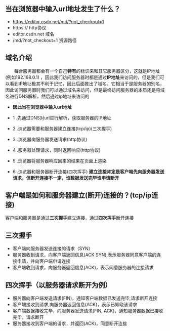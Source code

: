 ## 当在浏览器中输入url地址发生了什么？
- https://editor.csdn.net/md/?not_checkout=1
- https://  http协议
- editor.csdn.net 域名
- /md/?not_checkout=1   资源路径

## 域名介绍
&emsp;&emsp;每台服务器都会有一个自己**特有**的标识来和其它服务器区分，这就是IP地址(例如192.168.0.1) ，因此我们访问服务器时都是通过**IP地址**来访问的，但是我们可以看到IP地址极其不利于记忆，因此后面推出了域名，它相当于是服务器的别名，因此访问服务器时我们可以通过域名来访问，但是最终访问服务器的本质还是将域名进行DNS解析，然后通过ip地址来访问的
- **因此当在浏览器中输入url地址**

- 1 .先通过DNS对url进行解析，获取服务器的IP地址
- 2 .浏览器需要和服务器建立连接(tcp/ip)(三次握手)
- 3 .浏览器向服务器发送请求(http协议)
- 4 .服务器处理请求，同时返回响应(http协议)
- 5 .浏览器将服务器响应回来的结果在页面上渲染
- 6 .浏览器和服务器断开连接(四次挥手)
**建立连接肯定是客户端先向服务器发送请求，但断开连接不一定，谁数据发送完毕谁申请断开**
## 客户端是如何和服务器建立(断开)连接的？(tcp/ip连接)
 客户端和服务器是通过**三次握手**建立连接，通过**四次挥手**断开连接
 
## 三次握手
 - 客户端向服务器发送连接的请求（SYN）
 - 服务器收到请求，向客户端返回信息(ACK  SYN),表示服务器同意客户端的连接申请，并向客户端申请连接
 - 客户端收到请求，向服务器返回信息(ACK)，表示同意服务器的连接请求
##   四次挥手（以服务器请求断开为例）
 - 服务器向客户端发送请求(FIN)，通知客户端数据已发送完毕,请求断开连接
 - 客户端接收到请求,向服务器返回信息(ACK)，表示已知晓该请求
 -  客户端数据接收完毕，向服务器发送请求(FIN, ACK)，通知服务器数据已接收完毕，请求断开
 -  服务器接收到客户端的请求，并返回(ACK)，同意断开连接
 
